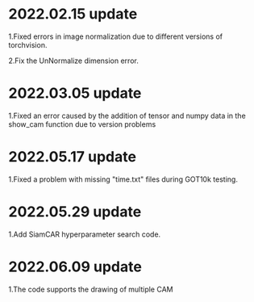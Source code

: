 # 2022.02.15 update
  1.Fixed errors in image normalization due to different versions of torchvision.
  
  2.Fix the UnNormalize dimension error.
  # 2022.03.05 update
  1.Fixed an error caused by the addition of tensor and numpy data in the show_cam function due to version problems
  
  # 2022.05.17 update
  1.Fixed a problem with missing "time.txt" files during GOT10k testing.
  
  # 2022.05.29 update
  1.Add SiamCAR hyperparameter search code.
  
   # 2022.06.09 update
  1.The code supports the drawing of multiple CAM
